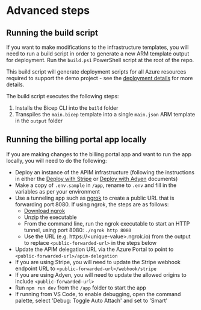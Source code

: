 # Advanced steps

## Running the build script

If you want to make modifications to the infrastructure templates, you will need to run a build script in order to generate a new ARM template output for deployment. Run the `build.ps1` PowerShell script at the root of the repo.

This build script will generate deployment scripts for all Azure resources required to support the demo project - see the [deployment details](./deployment-details.md) for more details.

The build script executes the following steps:

1. Installs the Bicep CLI into the `build` folder
2. Transpiles the `main.bicep` template into a single `main.json` ARM template in the `output` folder

## Running the billing portal app locally

If you are making changes to the billing portal app and want to run the app locally, you will need to do the following:
- Deploy an instance of the APIM infrastructure (following the instructions in either the [Deploy with Stripe](./stripe-deploy.md) or [Deploy with Adyen](./adyen-deploy.md) documents)
- Make a copy of `.env.sample` in `/app`, rename to `.env` and fill in the variables as per your environment
- Use a tunneling app such as [ngrok](https://ngrok.com/) to create a public URL that is forwarding port 8080. If using ngrok, the steps are as follows:
  - [Download ngrok](https://ngrok.com/download)
  - Unzip the executable
  - From the command line, run the ngrok executable to start an HTTP tunnel, using port 8080: `./ngrok http 8080`
  - Use the URL (e.g. https://\<unique-value\>.ngrok.io) from the output to replace `<public-forwarded-url>` in the steps below
- Update the APIM delegation URL via the Azure Portal to point to `<public-forwarded-url>/apim-delegation`
- If you are using Stripe, you will need to update the Stripe webhook endpoint URL to `<public-forwarded-url>/webhook/stripe`
- If you are using Adyen, you will need to update the allowed origins to include `<public-forwarded-url>`
- Run `npm run dev` from the `/app` folder to start the app
- If running from VS Code, to enable debugging, open the command palette, select 'Debug: Toggle Auto Attach' and set to 'Smart'